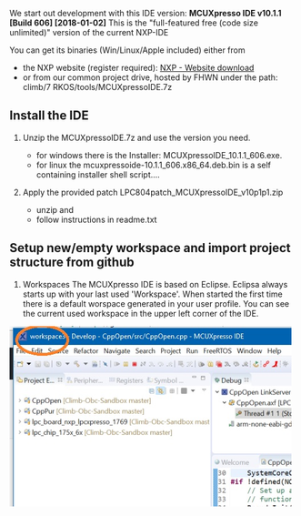 
We start out development with this IDE version: **MCUXpresso IDE v10.1.1 [Build 606] [2018-01-02]**
This is the "full-featured free (code size unlimited)" version of the current NXP-IDE

You can get its binaries (Win/Linux/Apple included) either from
- the NXP website (register required): [NXP - Website download](https://www.nxp.com/support/developer-resources/software-development-tools/mcuxpresso-software-and-tools/mcuxpresso-integrated-development-environment-ide:MCUXpresso-IDE?&tid=vanMCUXPRESSO/IDE)
- or from our common project drive, hosted by FHWN under the path: climb/7 RKOS/tools/MCUXpressoIDE.7z

## Install the IDE

1.  Unzip the MCUXpressoIDE.7z and use the version you need. 
    - for windows there is the Installer: MCUXpressoIDE_10.1.1_606.exe.
    - for linux the mcuxpressoide-10.1.1_606.x86_64.deb.bin is a self containing installer shell script....
    
2. Apply the provided patch LPC804patch_MCUXpressoIDE_v10p1p1.zip
    - unzip and
    - follow instructions in readme.txt

## Setup new/empty workspace and import project structure from github

1. Workspaces
The MCUXpresso IDE is based on Eclipse. Eclipsa always starts up with your last used 'Workspace'. When started the first time there is a default worspace generated in your user profile. You can see the current used workspace in the upper left corner of the IDE.

![Step1](./McuPic1.png)
